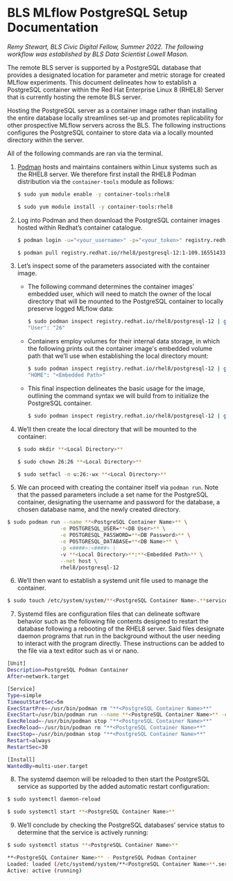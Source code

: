 # BLS MLflow PostgreSQL Setup Documentation
*Remy Stewart, BLS Civic Digital Fellow, Summer 2022. The following workflow was established by BLS Data Scientist Lowell Mason.*

The remote BLS server is supported by a PostgreSQL database that provides a designated location for parameter and metric storage for created MLflow experiments. This document delineates how to establish a PostgreSQL container within the Red Hat Enterprise Linux 8 (RHEL8) Server that is currently hosting the remote BLS server.

Hosting the PostgreSQL server as a container image rather than installing the entire database locally streamlines set-up and promotes replicability for other prospective MLflow servers across the BLS. The following instructions configures the PostgreSQL container to store data via a locally mounted directory within the server.

All of the following commands are ran via the terminal.

1. [Podman](https://github.com/containers/podman) hosts and maintains containers within Linux systems such as the RHEL8 server. We therefore first install the RHEL8 Podman distribution via the `container-tools` module as follows:
    ```bash
    $ sudo yum module enable -y container-tools:rhel8
    
    $ sudo yum module install -y container-tools:rhel8
     ```
2. Log into Podman and then download the PostgreSQL container images hosted within Redhat’s container catalogue.
    ```bash
    $ podman login -u="<your_username>" -p="<your_token>" registry.redhat.io
    
    $ podman pull registry.redhat.io/rhel8/postgresql-12:1-109.1655143367 
     ```


3. Let’s inspect some of the parameters associated with the container image.

    - The following command determines the container images’ embedded user, which will need to match the owner of the local directory that will be mounted to the PostgreSQL container to locally preserve logged MLflow data:
        ```bash
        $ sudo podman inspect registry.redhat.io/rhel8/postgresql-12 | grep User
        "User": "26"
        ```
    - Containers employ volumes for their internal data storage, in which the following prints out the container image's embedded volume path that we’ll use when establishing the local directory mount:
        ```bash
        $ sudo podman inspect registry.redhat.io/rhel8/postgresql-12 | grep HOME 
        "HOME": "<Embedded Path>"
        ```
    - This final inspection delineates the basic usage for the image, outlining the command syntax we will build from to initialize the PostgreSQL container.  
        ```bash 
        $ sudo podman inspect registry.redhat.io/rhel8/postgresql-12 | grep usage "usage": "podman run -d --name postgresql_database -e POSTGRESQL_USER=user -e  POSTGRESQL_PASSWORD=pass -e POSTGRESQL_DATABASE=db -p <####>:<####> rhel8/postgresql-12"
        ```
      

4. We’ll then create the local directory that will be mounted to the container:

    ```bash
    $ sudo mkdir **<Local Directory>**

    $ sudo chown 26:26 **<Local Directory>**

    $ sudo setfacl -m u:26:-wx **<Local Directory>**
    ```

5. We can proceed with creating the container itself via `podman run`. Note that the passed parameters include a set name for the PostgreSQL container, designating the username and password for the database, a chosen database name, and the newly created directory.

```bash
$ sudo podman run --name **<PostgreSQL Container Name>** \
                 -e POSTGRESQL_USER=**<DB User>** \
                 -e POSTGRESQL_PASSWORD=**<DB Password>** \
                 -e POSTGRESQL_DATABASE=**<DB Name>** \
                 -p <####>:<####> \
                 -v **<Local Directory>**:**<Embedded Path>** \
                 --net host \
                 rhel8/postgresql-12
```
6. We’ll then want to establish a systemd unit file used to manage the container.

```bash
$ sudo touch /etc/system/system/**<PostgreSQL Container Name>.**service
```

7.  Systemd files are configuration files that can delineate software behavior such as the following file contents designed to restart the database following a rebooting of the RHEL8 server. Said files designate daemon programs that run in the background without the user needing to interact with the program directly. These instructions can be added to the file via a text editor such as vi or nano.
```bash
[Unit]
Description=PostgreSQL Podman Container
After=network.target

[Service]
Type=simple
TimeoutStartSec=5m
ExecStartPre=-/usr/bin/podman rm "**<PostgreSQL Container Name>**"
ExecStart=/usr/bin/podman run --name **<PostgreSQL Container Name>** -e POSTGRESQL_USER=**<DB User>** -e POSTGRESQL_PASSWORD=**<DB Password>** -e POSTGRESQL_DATABASE=**<DB Name>** -p <####>:<####> -v **<Local Directory>**:*<Embedded Path>** --net host rhel8/postgresql-12
ExecReload=-/usr/bin/podman stop "**<PostgreSQL Container Name>**"
ExecReload=-/usr/bin/podman rm "**<PostgreSQL Container Name>**"
ExecStop=-/usr/bin/podman stop "**<PostgreSQL Container Name>**"
Restart=always
RestartSec=30

[Install]
WantedBy=multi-user.target
```
8. The systemd daemon will be reloaded to then start the PostgreSQL service as supported by the added automatic restart configuration:
```bash
$ sudo systemctl daemon-reload

$ sudo systemctl start **<PostgreSQL Container Name>**
```
9.  We’ll conclude by checking the PostgreSQL databases’ service status to determine that the service is actively running:
```bash
$ sudo systemctl status **<PostgreSQL Container Name>**

**<PostgreSQL Container Name>** - PostgreSQL Podman Container
Loaded: loaded (/etc/systemd/system/**<PostgreSQL Container Name>**.service)
Active: active (running)
 ```